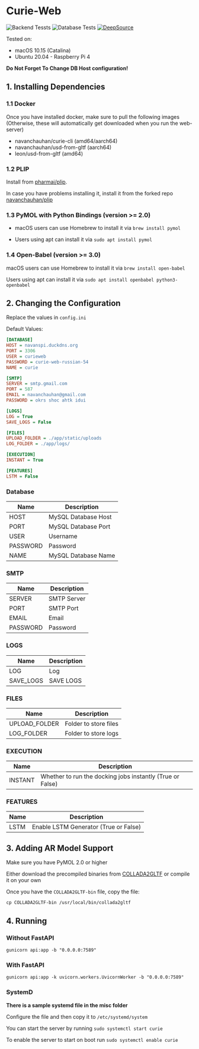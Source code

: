 # Curie-Web

![Backend Tessts](https://github.com/navanchauhan/Curie-Web/workflows/Test%20Backend/badge.svg)
![Database Tests](https://github.com/navanchauhan/Curie-Web/workflows/Test%20Database/badge.svg)
[![DeepSource](https://static.deepsource.io/deepsource-badge-dark-mini.svg)](https://deepsource.io/gh/navanchauhan/Curie-Web/?ref=repository-badge) 

Tested on: 
* macOS 10.15 (Catalina)
* Ubuntu 20.04 - Raspberry Pi 4

**Do Not Forget To Change DB Host configuration!**

## 1. Installing Dependencies

### 1.1 Docker

Once you have installed docker, make sure to pull the following images (Otherwise, these will automatically get downloaded when you run the web-server)

* navanchauhan/curie-cli (amd64/aarch64)
* navanchauhan/usd-from-gltf (aarch64)
* leon/usd-from-gltf (amd64)

### 1.2 PLIP

Install from [pharmai/plip](https://github.com/pharmai/plip). 

In case you have problems installing it, install it from the forked repo [navanchauhan/plip](https://github.com/navanchauhan/plip)

### 1.3 PyMOL with Python Bindings (version >= 2.0)

* macOS users can use Homebrew to install it via `brew install pymol`

* Users using apt can install it via `sudo apt install pymol`

### 1.4 Open-Babel (version >= 3.0)

macOS users can use Homebrew to install it via `brew install open-babel`

Users using apt can install it via `sudo apt install openbabel python3-openbabel`

## 2. Changing the Configuration

Replace the values in `config.ini`

Default Values:
```ini
[DATABASE]
HOST = navanspi.duckdns.org
PORT = 3306
USER = curieweb
PASSWORD = curie-web-russian-54
NAME = curie

[SMTP]
SERVER = smtp.gmail.com
PORT = 587
EMAIL = navanchauhan@gmail.com
PASSWORD = okrs shoc ahtk idui

[LOGS]
LOG = True
SAVE_LOGS = False 

[FILES]
UPLOAD_FOLDER = ./app/static/uploads
LOG_FOLDER = ./app/logs/

[EXECUTION]
INSTANT = True

[FEATURES]
LSTM = False
```

### **Database**
| Name     | Description         |
|----------|---------------------|
| HOST     | MySQL Database Host |
| PORT     | MySQL Database Port |
| USER     | Username            |
| PASSWORD | Password            |
| NAME     | MySQL Database Name |

### **SMTP**
| Name     | Description |
|----------|-------------|
| SERVER   | SMTP Server |
| PORT     | SMTP Port   |
| EMAIL    | Email       |
| PASSWORD | Password    |

### **LOGS**
| Name      | Description |
|-----------|-------------|
| LOG       | Log         |
| SAVE_LOGS | SAVE LOGS   |

### **FILES**
| Name          | Description           |
|---------------|-----------------------|
| UPLOAD_FOLDER | Folder to store files |
| LOG_FOLDER    | Folder to store logs  |

### **EXECUTION**
| Name          | Description           |
|---------------|-----------------------|
| INSTANT | Whether to run the docking jobs instantly (True or False) |

### **FEATURES**
| Name          | Description           |
|---------------|-----------------------|
| LSTM | Enable LSTM Generator (True or False) |


## 3. Adding AR Model Support

Make sure you have PyMOL 2.0 or higher


Either download the precompiled binaries from  [COLLADA2GLTF](https://github.com/KhronosGroup/COLLADA2GLTF) or compile it on your own


Once you have the `COLLADA2GLTF-bin` file, copy the file:

```
cp COLLADA2GLTF-bin /usr/local/bin/collada2gltf
```          

## 4. Running 

### Without FastAPI

`gunicorn api:app -b "0.0.0.0:7589"`

### With FastAPI

`gunicorn api:app -k uvicorn.workers.UvicornWorker -b "0.0.0.0:7589"`

### SystemD

**There is a sample systemd file in the misc folder**

Configure the file and then copy it to `/etc/systemd/system`

You can start the server by running `sudo systemctl start curie`

To enable the server to start on boot run `sudo systemctl enable curie`

